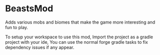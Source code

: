 # BeastsMod
Adds various mobs and biomes that make the game more interesting and fun to play.

To setup your workspace to use this mod, Import the project as a gradle project with your ide, You can use the normal forge gradle tasks to fix dependency issues if any appear.

